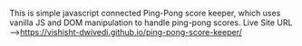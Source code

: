 This is simple javascript connected Ping-Pong score keeper, which uses vanilla JS and DOM manipulation to handle ping-pong scores.
Live Site URL -->https://vishisht-dwivedi.github.io/ping-pong-score-keeper/
